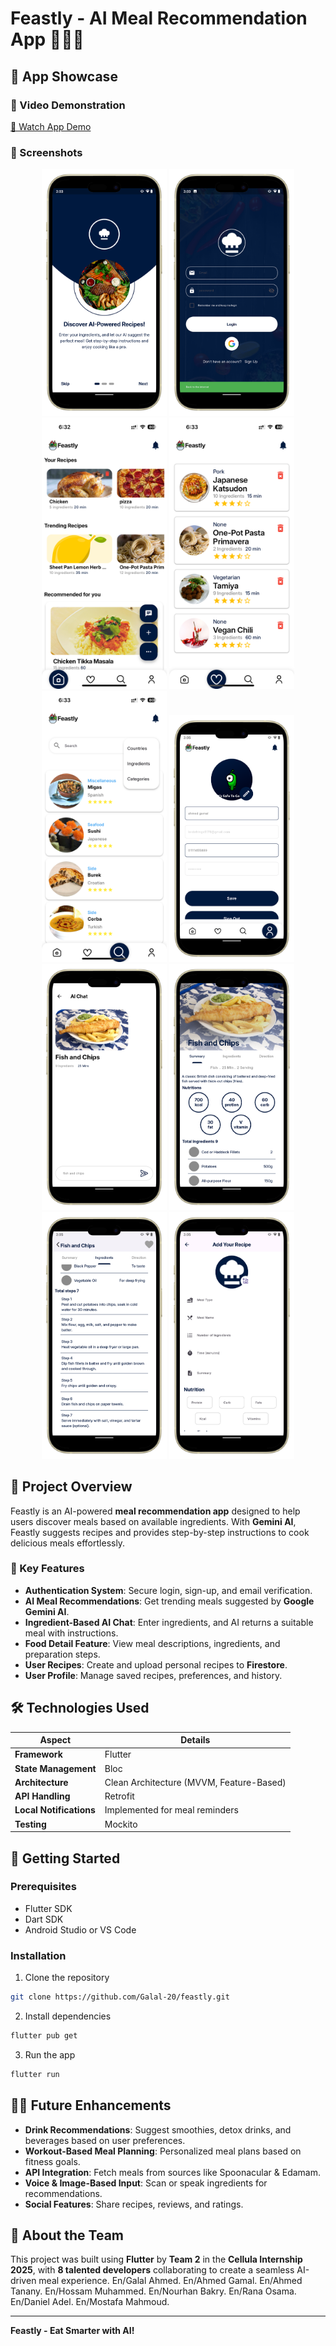 # Feastly - AI Meal Recommendation App 🍲👩‍🍳

## 🎥 App Showcase

### 🎦 Video Demonstration
[🎥 Watch App Demo](https://drive.google.com/file/d/1OQ2mp-nhxF8CK0rYxUMdB7sFq-oHEiyr/view?usp=sharing)

### 📱 Screenshots
<p align="center">
  <img src="assets/readme_assets/readme 1.png" width="200" />
  <img src="assets/readme_assets/readme 2.png" width="200" />
  <img src="assets/readme_assets/readme_3.png" width="200" />
  <img src="assets/readme_assets/readme_4.png" width="200" />
  <img src="assets/readme_assets/readme_5.png" width="200" />
  <img src="assets/readme_assets/readme 6.png" width="200" />
  <img src="assets/readme_assets/readme 7.png" width="200" />
  <img src="assets/readme_assets/readme 8.png" width="200" />
  <img src="assets/readme_assets/readme 9.png" width="200" />
  <img src="assets/readme_assets/readme 10.png" width="200" />
</p>

## 🚀 Project Overview

Feastly is an AI-powered **meal recommendation app** designed to help users discover meals based on available ingredients. With **Gemini AI**, Feastly suggests recipes and provides step-by-step instructions to cook delicious meals effortlessly.

### 🔑 Key Features
- **Authentication System**: Secure login, sign-up, and email verification.
- **AI Meal Recommendations**: Get trending meals suggested by **Google Gemini AI**.
- **Ingredient-Based AI Chat**: Enter ingredients, and AI returns a suitable meal with instructions.
- **Food Detail Feature**: View meal descriptions, ingredients, and preparation steps.
- **User Recipes**: Create and upload personal recipes to **Firestore**.
- **User Profile**: Manage saved recipes, preferences, and history.

## 🛠️ Technologies Used
| Aspect | Details |
|--------|---------|
| **Framework** | Flutter |
| **State Management** | Bloc |
| **Architecture** | Clean Architecture (MVVM, Feature-Based) |
| **API Handling** | Retrofit |
| **Local Notifications** | Implemented for meal reminders |
| **Testing** | Mockito |

## 🏡 Getting Started

### Prerequisites
- Flutter SDK
- Dart SDK
- Android Studio or VS Code

### Installation
1. Clone the repository
```bash
git clone https://github.com/Galal-20/feastly.git
```
2. Install dependencies
```bash
flutter pub get
```
3. Run the app
```bash
flutter run
```

## 👩‍🍳 Future Enhancements
- **Drink Recommendations**: Suggest smoothies, detox drinks, and beverages based on user preferences.
- **Workout-Based Meal Planning**: Personalized meal plans based on fitness goals.
- **API Integration**: Fetch meals from sources like Spoonacular & Edamam.
- **Voice & Image-Based Input**: Scan or speak ingredients for recommendations.
- **Social Features**: Share recipes, reviews, and ratings.

## 👤 About the Team
This project was built using **Flutter** by **Team 2** in the **Cellula Internship 2025**, with **8 talented developers** collaborating to create a seamless AI-driven meal experience.
En/Galal Ahmed.
En/Ahmed Gamal.
En/Ahmed Tanany.
En/Hossam Muhammed.
En/Nourhan Bakry.
En/Rana Osama.
En/Daniel Adel.
En/Mostafa Mahmoud.

---
**Feastly - Eat Smarter with AI!**

